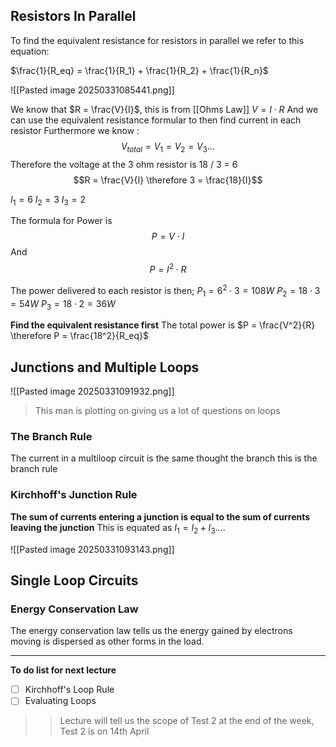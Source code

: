 
## Resistors In Parallel
To find the equivalent resistance for resistors in parallel we refer to this equation:

$\frac{1}{R_eq} = \frac{1}{R_1} + \frac{1}{R_2} + \frac{1}{R_n}$

![[Pasted image 20250331085441.png]]

We know that $R = \frac{V}{I}$, this is from [[Ohms Law]] $V = I \cdot R$
And we can use the equivalent resistance formular to then find current in each resistor
Furthermore we know : $$ V_{total} = V_1 = V_2 = V_3 ... $$
Therefore the voltage at the 3 ohm resistor is 18 / 3 = 6
$$R = \frac{V}{I} \therefore 3 = \frac{18}{I}$$

$I_1 = 6$
$I_2 = 3$
$I_3 = 2$

The formula for Power is $$ P = V \cdot I $$
And $$P = I^2 \cdot R$$

The power delivered to each resistor is then; 
$P_1 = 6^2 \cdot 3 = 108 W$
$P_2 = 18 \cdot 3 = 54W$ 
$P_3 = 18 \cdot 2 = 36W$ 

**Find the equivalent resistance first**
The total power is $P = \frac{V^2}{R} \therefore P = \frac{18^2}{R_eq}$

## Junctions and Multiple Loops

![[Pasted image 20250331091932.png]]

>This man is plotting on giving us a lot of questions on loops

### The Branch Rule

The current in a multiloop circuit is the same thought the branch this is the branch rule

### Kirchhoff's Junction Rule
**The sum of currents entering a junction is equal to the sum of currents leaving the junction**
This is equated as $I_1 = I_2 + I_3 ....$

![[Pasted image 20250331093143.png]]
## Single Loop Circuits

### Energy Conservation Law
The energy conservation law tells us the energy gained by electrons moving is dispersed as other forms in the load.
******

**To do list for next lecture**
- [ ] Kirchhoff's Loop Rule
- [ ] Evaluating Loops

>> Lecture will tell us the scope of Test 2 at the end of the week, Test 2 is on 14th April





